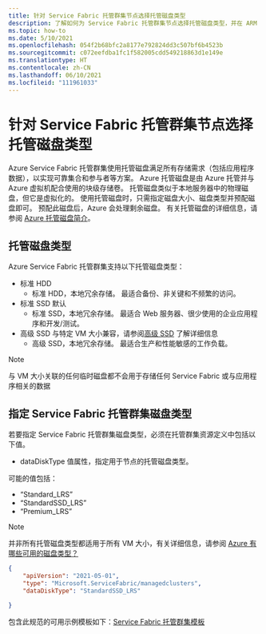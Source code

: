 ```yaml
---
title: 针对 Service Fabric 托管群集节点选择托管磁盘类型
description: 了解如何为 Service Fabric 托管群集节点选择托管磁盘类型，并在 ARM 模板中进行配置。
ms.topic: how-to
ms.date: 5/10/2021
ms.openlocfilehash: 054f2b68bfc2a8177e792824dd3c507bf6b4523b
ms.sourcegitcommit: c072eefdba1fc1f582005cdd549218863d1e149e
ms.translationtype: HT
ms.contentlocale: zh-CN
ms.lasthandoff: 06/10/2021
ms.locfileid: "111961033"
---
```

# <a name="select-managed-disk-types-for-service-fabric-managed-cluster-nodes"></a>针对 Service Fabric 托管群集节点选择托管磁盘类型

Azure Service Fabric 托管群集使用托管磁盘满足所有存储需求（包括应用程序数据），以实现可靠集合和参与者等方案。 Azure 托管磁盘是由 Azure 托管并与 Azure 虚拟机配合使用的块级存储卷。 托管磁盘类似于本地服务器中的物理磁盘，但它是虚拟化的。 使用托管磁盘时，只需指定磁盘大小、磁盘类型并预配磁盘即可。 预配此磁盘后，Azure 会处理剩余磁盘。 有关托管磁盘的详细信息，请参阅 [Azure 托管磁盘简介](../virtual-machines/managed-disks-overview.md)。

## <a name="managed-disk-types"></a>托管磁盘类型

Azure Service Fabric 托管群集支持以下托管磁盘类型：
* 标准 HDD
    * 标准 HDD，本地冗余存储。 最适合备份、非关键和不频繁的访问。 
* 标准 SSD 默认
    * 标准 SSD，本地冗余存储。 最适合 Web 服务器、很少使用的企业应用程序和开发/测试。
* 高级 SSD 与特定 VM 大小兼容，请参阅[高级 SSD](../virtual-machines/disks-types.md#premium-ssd) 了解详细信息
    * 高级 SSD，本地冗余存储。 最适合生产和性能敏感的工作负载。

>[!NOTE]
> 与 VM 大小关联的任何临时磁盘都不会用于存储任何 Service Fabric 或与应用程序相关的数据

## <a name="specifying-a-service-fabric-managed-cluster-disk-type"></a>指定 Service Fabric 托管群集磁盘类型

若要指定 Service Fabric 托管群集磁盘类型，必须在托管群集资源定义中包括以下值。

* dataDiskType 值属性，指定用于节点的托管磁盘类型。

可能的值包括：
* “Standard_LRS”
* “StandardSSD_LRS”
* “Premium_LRS”
>[!NOTE]
> 并非所有托管磁盘类型都适用于所有 VM 大小，有关详细信息，请参阅 [Azure 有哪些可用的磁盘类型？](../virtual-machines/disks-types.md)

```json
{
    "apiVersion": "2021-05-01",
    "type": "Microsoft.ServiceFabric/managedclusters",
    "dataDiskType": "StandardSSD_LRS"
    
}
```

包含此规范的可用示例模板如下：[Service Fabric 托管群集模板](https://github.com/Azure-Samples/service-fabric-cluster-templates)